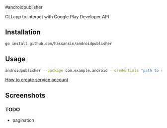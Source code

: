 #androidpublisher

CLI app to interact with Google Play Developer API

## Installation 

```sh
go install github.com/hassansin/androidpublisher
```

## Usage

```sh
androidpublisher --package com.example.android --credentials "path to service account JSON key file"
```

[How to create service account](https://developers.google.com/android-publisher/getting_started#using_a_service_account)


## Screenshots


### TODO

* pagination
